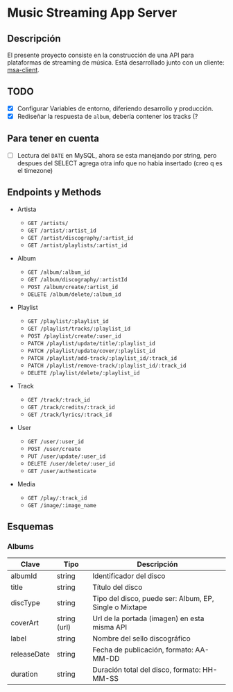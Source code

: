 # Music Streaming App Server

## Descripción

El presente proyecto consiste en la construcción de una API para plataformas de streaming de música. Está desarrollado junto con un cliente: [msa-client](https://github.com/JiunMHsu/msa-client).

## TODO

- [x] Configurar Variables de entorno, diferiendo desarrollo y producción.
- [X] Rediseñar la respuesta de `album`, debería contener los tracks (?

## Para tener en cuenta

- [ ] Lectura del `DATE` en MySQL, ahora se esta manejando por string, pero despues del SELECT agrega otra info que no habia insertado (creo q es el timezone)

## Endpoints y Methods

- Artista

  - `GET /artists/`
  - `GET /artist/:artist_id`
  - `GET /artist/discography/:artist_id`
  - `GET /artist/playlists/:artist_id`

- Album

  - `GET /album/:album_id`
  - `GET /album/discography/:artistId`
  - `POST /album/create/:artist_id`
  - `DELETE /album/delete/:album_id`

- Playlist

  - `GET /playlist/:playlist_id`
  - `GET /playlist/tracks/:playlist_id`
  - `POST /playlist/create/:user_id`
  - `PATCH /playlist/update/title/:playlist_id`
  - `PATCH /playlist/update/cover/:playlist_id`
  - `PATCH /playlist/add-track/:playlist_id/:track_id`
  - `PATCH /playlist/remove-track/:playlist_id/:track_id`
  - `DELETE /playlist/delete/:playlist_id`

- Track

  - `GET /track/:track_id`
  - `GET /track/credits/:track_id`
  - `GET /track/lyrics/:track_id`

- User

  - `GET /user/:user_id`
  - `POST /user/create`
  - `PUT /user/update/:user_id`
  - `DELETE /user/delete/:user_id`
  - `GET /user/authenticate`

- Media

  - `GET /play/:track_id`
  - `GET /image/:image_name`

## Esquemas

### Albums

| Clave       | Tipo         | Descripción                                            |
| ----------- | ------------ | ------------------------------------------------------ |
| albumId     | string       | Identificador del disco                                |
| title       | string       | Título del disco                                       |
| discType    | string       | Tipo del disco, puede ser: Album, EP, Single o Mixtape |
| coverArt    | string (url) | Url de la portada (imagen) en esta misma API           |
| label       | string       | Nombre del sello discográfico                          |
| releaseDate | string       | Fecha de publicación, formato: AA-MM-DD                |
| duration    | string       | Duración total del disco, formato: HH-MM-SS            |
